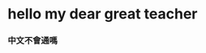 <!DOCTYPE html>
<html>
<head>
    <title>My first web programing</title>
</head>
<body>

<h1>hello my dear great teacher</h1>


<h3>中文不會通嗎</h3>
</body>
</html>
